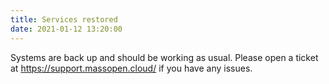 ```yaml
---
title: Services restored
date: 2021-01-12 13:20:00
---
```


Systems are back up and should be working as usual.  Please open a
ticket at https://support.massopen.cloud/ if you have any issues.

